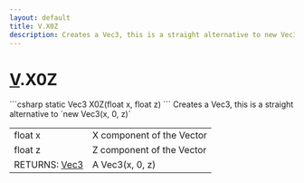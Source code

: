 ```yaml
---
layout: default
title: V.X0Z
description: Creates a Vec3, this is a straight alternative to new Vec3(x, 0, z)
---
```

# [V]({{site.url}}/Pages/Reference/V.html).X0Z

<div class='signature' markdown='1'>
```csharp
static Vec3 X0Z(float x, float z)
```
Creates a Vec3, this is a straight alternative to
`new Vec3(x, 0, z)`
</div>

|  |  |
|--|--|
|float x|X component of the Vector|
|float z|Z component of the Vector|
|RETURNS: [Vec3]({{site.url}}/Pages/Reference/Vec3.html)|A Vec3(x, 0, z)|




